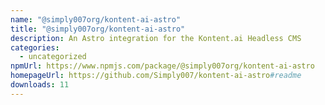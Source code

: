```yaml
---
name: "@simply007org/kontent-ai-astro"
title: "@simply007org/kontent-ai-astro"
description: An Astro integration for the Kontent.ai Headless CMS
categories:
  - uncategorized
npmUrl: https://www.npmjs.com/package/@simply007org/kontent-ai-astro
homepageUrl: https://github.com/Simply007/kontent-ai-astro#readme
downloads: 11
---
```

